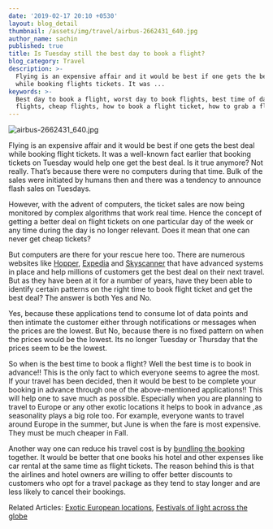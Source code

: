 ```yaml
---
date: '2019-02-17 20:10 +0530'
layout: blog_detail
thumbnail: /assets/img/travel/airbus-2662431_640.jpg
author_name: sachin
published: true
title: Is Tuesday still the best day to book a flight?
blog_category: Travel
description: >-
  Flying is an expensive affair and it would be best if one gets the best deal
  while booking flights tickets. It was ...
keywords: >-
  Best day to book a flight, worst day to book flights, best time of day to book
  flights, cheap flights, how to book a flight ticket, how to grab a flight deal
---
```

![airbus-2662431_640.jpg]({{site.baseurl}}/assets/img/travel/airbus-2662431_640.jpg)

Flying is an expensive affair and it would be best if one gets the best deal while booking flight tickets. It was a well-known fact earlier that booking tickets on Tuesday would help one get the best deal.  Is it true anymore? Not really. That’s because there were no computers during that time. Bulk of the sales were initiated by humans then and there was a tendency to announce flash sales on Tuesdays.

However, with the advent of computers, the ticket sales are now being monitored by complex algorithms that work real time. Hence the concept of getting a better deal on flight tickets on one particular day of the week or any time during the day is no longer relevant. Does it mean that one can never get cheap tickets? 

But computers are there for your rescue here too. There are numerous websites like [Hopper](https://www.hopper.com/), [Expedia](https://www.expedia.com/) and [Skyscanner](https://www.skyscanner.com.au/) that have advanced systems in place and help millions of customers get the best deal on their next travel. But as they have been at it for a number of years, have they been able to identify certain patterns on the right time to book flight ticket and get the best deal? The answer is both Yes and No.

Yes, because these applications tend to consume lot of data points and then intimate the customer either through notifications or messages when the prices are the lowest. But No, because there is no fixed pattern on when the prices would be the lowest. Its no longer Tuesday or Thursday that the prices seem to be the lowest. 

So when is the best time to book a flight? Well the best time is to book in advance!! This is the only fact to which everyone seems to agree the most. If your travel has been decided, then it would be best to be complete your booking in advance through one of the above-mentioned applications!! This will help one to save much as possible. Especially when you are planning to travel to Europe or any other exotic locations it helps to book in advance ,as seasonality plays a big role too. For example, everyone wants to travel around Europe in the summer, but June is when the fare is most expensive. They must be much cheaper in Fall. 

Another way one can reduce his travel cost is by [bundling the booking](https://www.booking.com/) together. It would be better that one books his hotel and other expenses like car rental at the same time as flight tickets. The reason behind this is that the airlines and hotel owners are willing to offer better discounts to customers who opt for a travel package as they tend to stay longer and are less likely to cancel their bookings.

Related Articles: [Exotic European locations](https://www.toknowisgood.com/2018/11/25/top-5-cities-with-extensive-waterways-canalways.html), [Festivals of light across the globe](https://www.toknowisgood.com/2018/10/28/top-5-festivals-of-light-across-the-globe.html)
